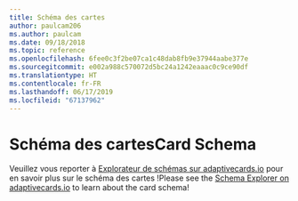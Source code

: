 ```yaml
---
title: Schéma des cartes
author: paulcam206
ms.author: paulcam
ms.date: 09/18/2018
ms.topic: reference
ms.openlocfilehash: 6fee0c3f2be07ca1c48dab8fb9e37944aabe377e
ms.sourcegitcommit: e002a988c570072d5bc24a1242eaaac0c9ce90df
ms.translationtype: HT
ms.contentlocale: fr-FR
ms.lasthandoff: 06/17/2019
ms.locfileid: "67137962"
---
```

# <a name="card-schema"></a><span data-ttu-id="7b489-102">Schéma des cartes</span><span class="sxs-lookup"><span data-stu-id="7b489-102">Card Schema</span></span>

<span data-ttu-id="7b489-103">Veuillez vous reporter à [Explorateur de schémas sur adaptivecards.io](https://adaptivecards.io/explorer/) pour en savoir plus sur le schéma des cartes !</span><span class="sxs-lookup"><span data-stu-id="7b489-103">Please see the [Schema Explorer on adaptivecards.io](https://adaptivecards.io/explorer/) to learn about the card schema!</span></span>